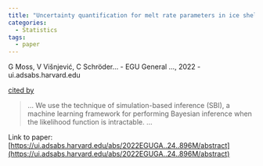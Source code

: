 ```yaml
---
title: "Uncertainty quantification for melt rate parameters in ice shelves using simulation-based inference"
categories:
  - Statistics
tags:
  - paper
---
```

G Moss, V Višnjević, C Schröder… - EGU General …, 2022 - ui.adsabs.harvard.edu

[cited by](None) 

>… We use the technique of simulation-based inference (SBI), a machine learning framework for performing Bayesian inference when the likelihood function is intractable. …

Link to paper: [https://ui.adsabs.harvard.edu/abs/2022EGUGA..24..896M/abstract](https://ui.adsabs.harvard.edu/abs/2022EGUGA..24..896M/abstract)
